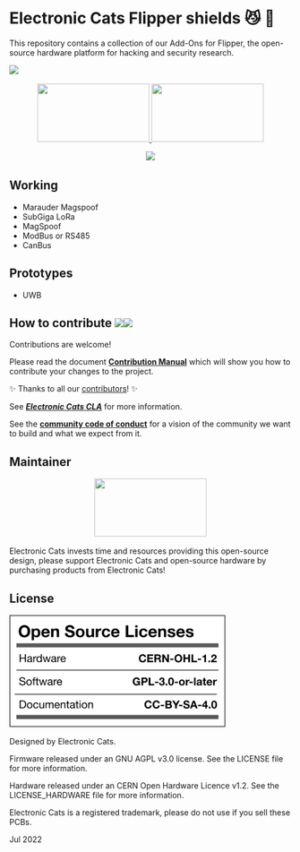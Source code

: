 # Electronic Cats Flipper shields 😼 :dolphin: 

This repository contains a collection of our Add-Ons for Flipper, the open-source hardware platform for hacking and security research.

<a href="https://github.com/ElectronicCats/flipper-shields/wiki">
  <img src="https://user-images.githubusercontent.com/107638696/263117497-6a808ad7-dbad-47d1-88da-059df876c544.png" />
</a>

<p align=center>
<a href="https://electroniccats.com/?s=Flipper+Add-On&post_type=product&product_cat=">
  <img src="https://github.com/ElectronicCats/flipper-shields/assets/44976441/0c617467-052b-4ab1-a3b9-ba36e1f55a91" width="200" height="104" />
</a>
<a href="https://github.com/ElectronicCats/flipper-shields/wiki">
  <img src="https://github.com/ElectronicCats/flipper-shields/assets/44976441/6aa7f319-3256-442e-a00d-33c8126833ec" width="200" height="104" />
</a>
</p>

<p align=center>
  <a href="https://labs.ksec.co.uk/product-category/electronic-cat/">
    <img src="https://cdn.ksec.co.uk/ksec-solutions/ksec-W-BW-MV-small-clipped.png" width="200" />
  </a>
</p>

## Working
- Marauder Magspoof
- SubGiga LoRa
- MagSpoof
- ModBus or RS485
- CanBus
  
 ## Prototypes
- UWB


## How to contribute <img src="https://electroniccats.com/wp-content/uploads/2018/01/fav.png" height="35"><img src="https://raw.githubusercontent.com/gist/ManulMax/2d20af60d709805c55fd784ca7cba4b9/raw/bcfeac7604f674ace63623106eb8bb8471d844a6/github.gif" height="30">
 Contributions are welcome! 

Please read the document [**Contribution Manual**](https://github.com/ElectronicCats/electroniccats-cla/blob/main/electroniccats-contribution-manual.md)  which will show you how to contribute your changes to the project.

✨ Thanks to all our [contributors](https://github.com/ElectronicCats/flipper-shields/graphs/contributors)! ✨

See [**_Electronic Cats CLA_**](https://github.com/ElectronicCats/electroniccats-cla/blob/main/electroniccats-cla.md) for more information.

See the  [**community code of conduct**](https://github.com/ElectronicCats/electroniccats-cla/blob/main/electroniccats-community-code-of-conduct.md) for a vision of the community we want to build and what we expect from it.

## Maintainer

<p align=center>
<a href="https://github.com/sponsors/ElectronicCats">
  <img src="https://electroniccats.com/wp-content/uploads/2020/07/Badge_GHS.png" width="200" height="104" />
</a>
</p>

Electronic Cats invests time and resources providing this open-source design, please support Electronic Cats and open-source hardware by purchasing products from Electronic Cats!

## License

<a
href="https://github.com/ElectronicCats">

<img  src="https://github.com/ElectronicCats/AjoloteBoard/raw/master/OpenSourceLicense.png"  height="200" />

</a>

Designed by Electronic Cats.

Firmware released under an GNU AGPL v3.0 license. See the LICENSE file for more information.

Hardware released under an CERN Open Hardware Licence v1.2. See the LICENSE_HARDWARE file for more information.

Electronic Cats is a registered trademark, please do not use if you sell these PCBs.

Jul 2022

[Agregando el link como referencia]: <https://github.com/ElectronicCats/Template-Project-KiCAD-CI>
